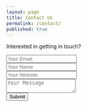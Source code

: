 ```yaml
---
layout: page
title: Contact Us
permalink: /contact/
published: true
---
```




<p>Interested in getting in touch?</p>

<form accept-charset="UTF-8" action="https://formkeep.com/f/5a4f58ae6ffd"
method="POST">
  <input type="email" name="email" placeholder="Your Email"><br />
  <input type="text" name="name" placeholder="Your Name"><br />
  <input type="url" name="url" placeholder="Your Website"><br />
  <textarea name="message" placeholder="Your Message"></textarea><br />
  <input type="hidden" name="utf8" value="✓">
  <button type="submit">Submit</button>
</form>
